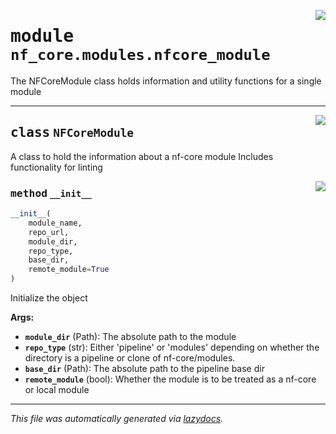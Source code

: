 <!-- markdownlint-disable -->

<a href="../../../../../../tools/nf_core/modules/nfcore_module.py#L0"><img align="right" style="float:right;" src="https://img.shields.io/badge/-source-cccccc?style=flat-square"></a>

# <kbd>module</kbd> `nf_core.modules.nfcore_module`

The NFCoreModule class holds information and utility functions for a single module

---

<a href="../../../../../../tools/nf_core/modules/nfcore_module.py#L7"><img align="right" style="float:right;" src="https://img.shields.io/badge/-source-cccccc?style=flat-square"></a>

## <kbd>class</kbd> `NFCoreModule`

A class to hold the information about a nf-core module Includes functionality for linting

<a href="../../../../../../tools/nf_core/modules/nfcore_module.py#L13"><img align="right" style="float:right;" src="https://img.shields.io/badge/-source-cccccc?style=flat-square"></a>

### <kbd>method</kbd> `__init__`

```python
__init__(
    module_name,
    repo_url,
    module_dir,
    repo_type,
    base_dir,
    remote_module=True
)
```

Initialize the object

**Args:**

- <b>`module_dir`</b> (Path): The absolute path to the module
- <b>`repo_type`</b> (str): Either 'pipeline' or 'modules' depending on whether the directory is a pipeline or clone of nf-core/modules.
- <b>`base_dir`</b> (Path): The absolute path to the pipeline base dir
- <b>`remote_module`</b> (bool): Whether the module is to be treated as a nf-core or local module

---

_This file was automatically generated via [lazydocs](https://github.com/ml-tooling/lazydocs)._
